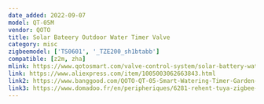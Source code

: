 ```yaml
---
date_added: 2022-09-07
model: QT-05M
vendor: QOTO
title: Solar Bateery Outdoor Water Timer Valve
category: misc
zigbeemodel: ['TS0601', '_TZE200_sh1btabb']
compatible: [z2m, zha]
mlink: https://www.qotosmart.com/valve-control-system/solar-battery-water-timer/outdoor-water-timer.html
link: https://www.aliexpress.com/item/1005003062663843.html
link2: https://www.banggood.com/QOTO-QT-05-Smart-Watering-Timer-Garden-Irrigation-Wifi-Controller-Automatic-Hose-Timer-IP66-Waterproof-Sprinkler-Faucet-Digital-Watering-Timer-p-1881779.html
link3: https://www.domadoo.fr/en/peripheriques/6281-rehent-tuya-zigbee-irrigation-controller-aa-battery-solar-panel.html
---
```


